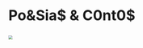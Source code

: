 # Po&Sia$ & C0nt0$

####  

### <img src="C:\Users\isabe\Pictures\20210403_163654.jpg" style="zoom: 50%;" />











